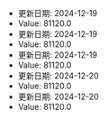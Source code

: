 
- 更新日期: 2024-12-19
- Value: 81120.0
- 更新日期: 2024-12-19
- Value: 81120.0
- 更新日期: 2024-12-19
- Value: 81120.0
- 更新日期: 2024-12-20
- Value: 81120.0
- 更新日期: 2024-12-20
- Value: 81120.0